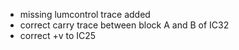 * missing lumcontrol trace added
* correct carry trace between block A and B of IC32
* correct +v to IC25